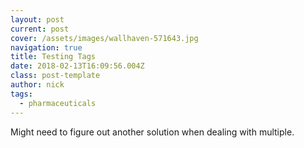 ```yaml
---
layout: post
current: post
cover: /assets/images/wallhaven-571643.jpg
navigation: true
title: Testing Tags
date: 2018-02-13T16:09:56.004Z
class: post-template
author: nick
tags:
  - pharmaceuticals
---
```

Might need to figure out another solution when dealing with multiple.

